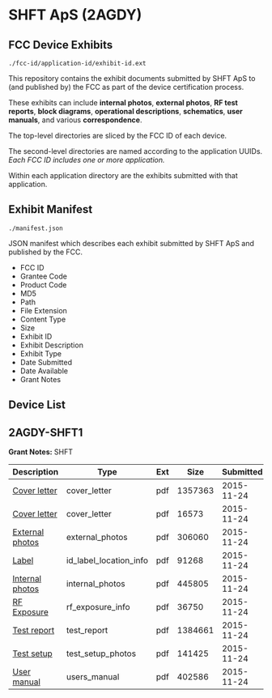 # SHFT ApS (2AGDY)
## FCC Device Exhibits

```
./fcc-id/application-id/exhibit-id.ext
```

This repository contains the exhibit documents submitted by SHFT ApS to (and published by) the FCC as part of the device certification process.

These exhibits can include **internal photos**, **external photos**, **RF test reports**, **block diagrams**, **operational descriptions**, **schematics**, **user manuals**, and various **correspondence**.

The top-level directories are sliced by the FCC ID of each device.

The second-level directories are named according to the application UUIDs. *Each FCC ID includes one or more application.*

Within each application directory are the exhibits submitted with that application. 

## Exhibit Manifest

```
./manifest.json
```

JSON manifest which describes each exhibit submitted by SHFT ApS and published by the FCC.

- FCC ID
- Grantee Code
- Product Code
- MD5
- Path
- File Extension
- Content Type
- Size
- Exhibit ID
- Exhibit Description
- Exhibit Type
- Date Submitted
- Date Available
- Grant Notes

## Device List
## 2AGDY-SHFT1
**Grant Notes:** SHFT

| Description | Type | Ext | Size | Submitted | Available |
| ----------- | ---- | --- | ---- | --------- | --------- |
| [Cover letter](2AGDY-SHFT1/0f93319b0f22747f79b7acf8309c8160/2820385.pdf) | cover_letter | pdf | 1357363 | 2015-11-24 | 2015-11-24 |
| [Cover letter](2AGDY-SHFT1/0f93319b0f22747f79b7acf8309c8160/2820386.pdf) | cover_letter | pdf | 16573 | 2015-11-24 | 2015-11-24 |
| [External photos](2AGDY-SHFT1/0f93319b0f22747f79b7acf8309c8160/2820387.pdf) | external_photos | pdf | 306060 | 2015-11-24 | 2015-11-24 |
| [Label](2AGDY-SHFT1/0f93319b0f22747f79b7acf8309c8160/2820388.pdf) | id_label_location_info | pdf | 91268 | 2015-11-24 | 2015-11-24 |
| [Internal photos](2AGDY-SHFT1/0f93319b0f22747f79b7acf8309c8160/2820389.pdf) | internal_photos | pdf | 445805 | 2015-11-24 | 2015-11-24 |
| [RF Exposure](2AGDY-SHFT1/0f93319b0f22747f79b7acf8309c8160/2820391.pdf) | rf_exposure_info | pdf | 36750 | 2015-11-24 | 2015-11-24 |
| [Test report](2AGDY-SHFT1/0f93319b0f22747f79b7acf8309c8160/2820393.pdf) | test_report | pdf | 1384661 | 2015-11-24 | 2015-11-24 |
| [Test setup](2AGDY-SHFT1/0f93319b0f22747f79b7acf8309c8160/2820394.pdf) | test_setup_photos | pdf | 141425 | 2015-11-24 | 2015-11-24 |
| [User manual](2AGDY-SHFT1/0f93319b0f22747f79b7acf8309c8160/2820395.pdf) | users_manual | pdf | 402586 | 2015-11-24 | 2015-11-24 |

